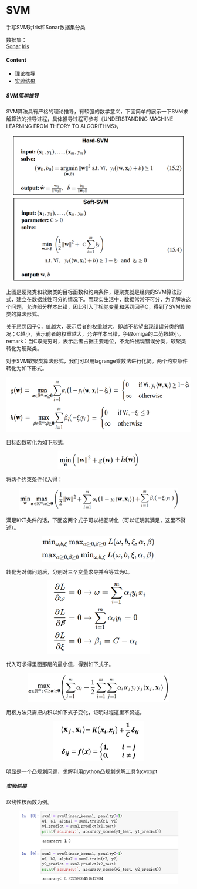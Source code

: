 # SVM
手写SVM对Iris和Sonar数据集分类

数据集：  
[Sonar](http://archive.ics.uci.edu/ml/datasets/Connectionist+Bench+(Sonar,+Mines+vs.+Rocks))  
[Iris](http://archive.ics.uci.edu/ml/datasets/Iris)

#### Content
- [理论推导](#SVM简单推导)
- [实验结果](#实验结果)

##### SVM简单推导

SVM算法具有严格的理论推导，有较强的数学意义，下面简单的展示一下SVM求解算法的推导过程，具体推导过程可参考《UNDERSTANDING MACHINE LEARNING FROM THEORY TO ALGORITHMS》。
<div align="center">
  <img src="https://github.com/Luxlios/Figure/blob/main/SVM/derivation1.png" height="400">
</div>

上图是硬聚类和软聚类的目标函数和约束条件，硬聚类就是经典的SVM算法形式，建立在数据线性可分的情况下。而现实生活中，数据常常不可分，为了解决这个问题，允许部分样本出错，因此引入了松弛变量和惩罚因子C，得到了SVM软聚类的算法形式。  

关于惩罚因子C，值越大，表示后者的权重越大，即越不希望出现错误分类的情况；C越小，表示前者的权重越大，允许样本出错，争取omiga的二范数越小。  
remark：当C取无穷时，表示后者占据主要地位，不允许出现错误分类，软聚类转化为硬聚类。

对于SVM软聚类算法形式，我们可以用lagrange乘数法进行化简。两个约束条件转化为如下形式。
<div align="center">
  <img src="https://github.com/Luxlios/Figure/blob/main/SVM/derivation2.png" height="150">
</div>

目标函数转化为如下形式。
<div align="center">
  <img src="https://github.com/Luxlios/Figure/blob/main/SVM/derivation3.png" height="50">
</div>

将两个约束条件代入得：
<div align="center">
  <img src="https://github.com/Luxlios/Figure/blob/main/SVM/derivation4.png" height="60">
</div>

满足KKT条件的话，下面这两个式子可以相互转化（可以证明其满足，这里不赘述）。
<div align="center">
  <img src="https://github.com/Luxlios/Figure/blob/main/SVM/derivation5.png" height="70">
</div>

转化为对偶问题后，分别对三个变量求导并令等式为0。
<div align="center">
  <img src="https://github.com/Luxlios/Figure/blob/main/SVM/derivation6.png" height="200">
</div>

代入可求得里面那层的最小值，得到如下式子。
<div align="center">
  <img src="https://github.com/Luxlios/Figure/blob/main/SVM/derivation7.png" height="80">
</div>

用核方法只需把内积以如下式子变化，证明过程这里不赘述。
<div align="center">
  <img src="https://github.com/Luxlios/Figure/blob/main/SVM/derivation8.png" height="110">
</div>

明显是一个凸规划问题，求解利用python凸规划求解工具包cvxopt

##### 实验结果
以线性核函数为例。
<div align="center">
  <img src="https://github.com/Luxlios/Figure/blob/main/SVM/result.png" height="200">
</div>


